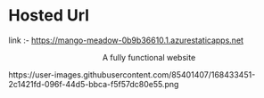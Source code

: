 # Hosted Url

 link :- https://mango-meadow-0b9b36610.1.azurestaticapps.net
<p align="center">
A fully functional website
</p>
https://user-images.githubusercontent.com/85401407/168433451-2c1421fd-096f-44d5-bbca-f5f57dc80e55.png

